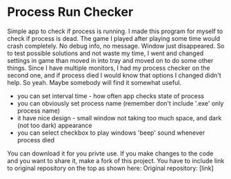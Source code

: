 # Process Run Checker
Simple app to check if process is running.
I made this program for myself to check if process is dead. 
The game I played after playing some time would crash completely. No debug info, no message. Window just disappeared. So to test possible solutions and not waste my time, I went and changed settings in game than moved in into tray and moved on to do some other things. Since I have multiple monitors, I had my process checker on the second one, and if process died I would know that options I changed didn't help. So yeah. Maybe somebody will find it somewhat useful.
- you can set interval time - how often app checks state of process
- you can obviously set process name (remember don't include '.exe' only process name)
- it have nice design  - small window not taking too much space, and dark (not too dark) appearance
- you can select checkbox to play windows 'beep' sound whenever process died

You can download it for you privte use. If you make changes to the code and you want to share it, make a fork of this project. You have to include link to original repository on the top as shown here: Original repository: [link]
